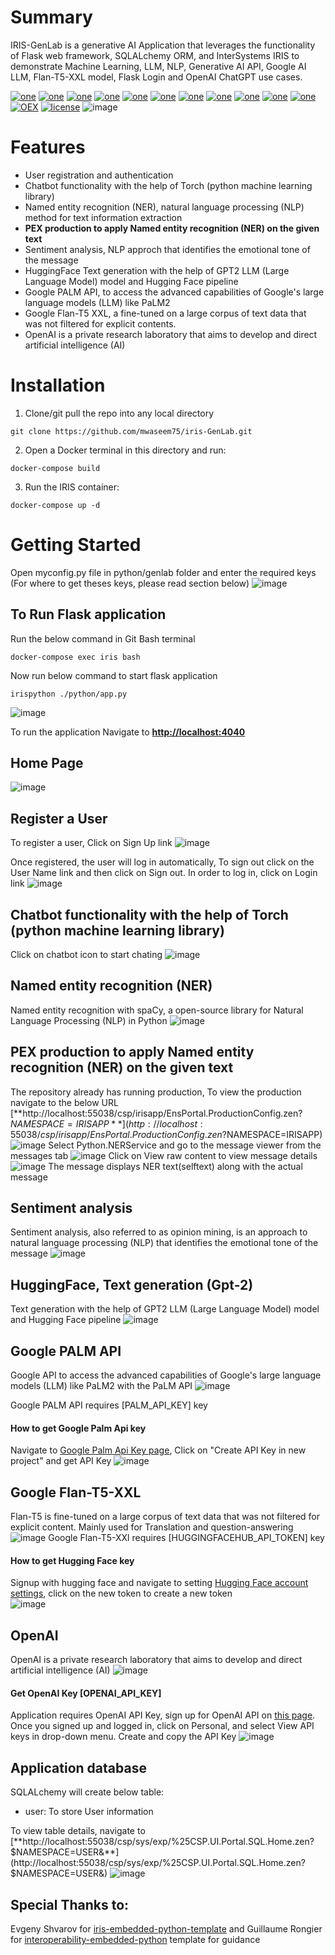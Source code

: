 # Summary
IRIS-GenLab is a generative AI Application that leverages the functionality of Flask web framework, SQLALchemy ORM, and InterSystems IRIS to demonstrate Machine Learning, LLM, NLP, Generative AI API, Google AI LLM, Flan-T5-XXL model, Flask Login and OpenAI ChatGPT use cases.

[![one](https://img.shields.io/badge/Platform-InterSystems%20IRIS-blue)](https://www.intersystems.com/data-platform/) [![one](https://img.shields.io/badge/WebFrameWork-Flask-Orange)](https://flask.palletsprojects.com/en/2.3.x/) [![one](https://img.shields.io/badge/ORM-SQLAlchemy-teal)](https://www.sqlalchemy.org/) [![one](https://img.shields.io/badge/Authentication-Flask%20Login-yellow)](https://flask-login.readthedocs.io/en/latest/) [![one](https://img.shields.io/badge/ChatBot-PyTorch-Maroon)](https://pytorch.org/) [![one](https://img.shields.io/badge/NLP-spaCy-Salmon)](https://spacy.io/) [![one](https://img.shields.io/badge/Pipeline-Hugging%20Face-yellow)](https://huggingface.co/) [![one](https://img.shields.io/badge/LLM-GPT2-Purple)](https://huggingface.co/gpt2) [![one](https://img.shields.io/badge/Generative%20AI%20API-PALM-blue)](https://developers.generativeai.google/)  [![one](https://img.shields.io/badge/Google%20AI%20LLM-FLAN%20T5%20XXL-Cyan)](https://huggingface.co/google/flan-t5-xxl) [![one](https://img.shields.io/badge/OpenAI-ChatGPT-yellow)](https://openai.com/) [![OEX](https://img.shields.io/badge/Available%20on-Intersystems%20Open%20Exchange-00b2a9.svg)](https://github.com/mwaseem75/iris-GenLab/blob/master/LICENSE) [![license](https://img.shields.io/badge/License-MIT-blue.svg)](https://github.com/mwaseem75/iris-GenLab/blob/master/LICENSE)
![image](https://github.com/mwaseem75/iris-GenLab/assets/18219467/2717f704-a1d7-4e2c-9a48-609469c41cec)

# Features
* User registration and authentication
* Chatbot functionality with the help of Torch (python machine learning library)
* Named entity recognition (NER), natural language processing (NLP) method for text information extraction
* **PEX production to apply Named entity recognition (NER) on the given text**
* Sentiment analysis, NLP approch that identifies the emotional tone of the message 
* HuggingFace Text generation with the help of GPT2 LLM (Large Language Model) model and Hugging Face pipeline
* Google PALM API, to access the advanced capabilities of Google's large language models (LLM) like PaLM2
* Google Flan-T5 XXL, a fine-tuned on a large corpus of text data that was not filtered for explicit contents.
* OpenAI is a private research laboratory that aims to develop and direct artificial intelligence (AI)


# Installation
1. Clone/git pull the repo into any local directory

```
git clone https://github.com/mwaseem75/iris-GenLab.git
```

2. Open a Docker terminal in this directory and run:

```
docker-compose build
```

3. Run the IRIS container:

```
docker-compose up -d 
```

# Getting Started 
Open myconfig.py file in python/genlab folder and enter the required keys (For where to get theses keys, please read section below)
![image](https://github.com/mwaseem75/iris-GenLab/assets/18219467/ac91af95-d307-4269-896b-441c1fcbd8ab)


## To Run Flask application
Run the below command in Git Bash terminal
```
docker-compose exec iris bash
```
Now run below command to start flask application
```
irispython ./python/app.py
```
![image](https://github.com/mwaseem75/iris-GenLab/assets/18219467/57c75351-2405-4488-b092-ae40d090aa16)


To run the application Navigate to [**http://localhost:4040**](http://localhost:4040) 
## Home Page
![image](https://github.com/mwaseem75/iris-GenLab/assets/18219467/de2c53c6-669f-414a-9939-83ce7e645211)

## Register a User
To register a user, Click on Sign Up link
![image](https://github.com/mwaseem75/iris-GenLab/assets/18219467/4ed2fb6b-3da6-4c65-b791-b40c5e7c9280)

Once registered, the user will log in automatically, To sign out click on the User Name link and then click on Sign out.
In order to log in, click on Login link
![image](https://github.com/mwaseem75/iris-GenLab/assets/18219467/83e0776c-2c87-4a6e-adf4-141065db0451)

## Chatbot functionality with the help of Torch (python machine learning library)
Click on chatbot icon to start chating
![image](https://github.com/mwaseem75/iris-GenLab/assets/18219467/e71ba8d2-f379-4d56-a7b3-770005fe08c8)

## Named entity recognition (NER)
Named entity recognition with spaCy, a open-source library for Natural Language Processing (NLP) in Python
![image](https://github.com/mwaseem75/iris-GenLab/assets/18219467/03116a37-e6e9-4029-adb8-e8ccab8985cf)


## PEX production to apply Named entity recognition (NER) on the given text
The repository already has running production, To view the production navigate to the below URL
[**http://localhost:55038/csp/irisapp/EnsPortal.ProductionConfig.zen?$NAMESPACE=IRISAPP**](http://localhost:55038/csp/irisapp/EnsPortal.ProductionConfig.zen?$NAMESPACE=IRISAPP)
![image](https://github.com/mwaseem75/iris-GenLab/assets/18219467/20aa66be-c57b-4e58-8ae0-39ff9fb30dd6)
Select Python.NERService and go to the message viewer from the messages tab 
![image](https://github.com/mwaseem75/iris-GenLab/assets/18219467/9ab5d505-1fdf-4f5b-9970-f67616537a7b)
Click on View raw content to view message details
![image](https://github.com/mwaseem75/iris-GenLab/assets/18219467/6c73d3db-8007-44cf-85e5-ea118d254eca)
The message displays NER text(selftext) along with the actual message

## Sentiment analysis
Sentiment analysis, also referred to as opinion mining, is an approach to natural language processing (NLP) that identifies the emotional tone of the message
![image](https://github.com/mwaseem75/iris-GenLab/assets/18219467/46779e19-426e-4bda-97ca-9c3b89cd00b7)


## HuggingFace, Text generation (Gpt-2)
Text generation with the help of GPT2 LLM (Large Language Model) model and Hugging Face pipeline
![image](https://github.com/mwaseem75/iris-GenLab/assets/18219467/92b75591-2e63-4e6a-ab26-1f3d67814fee)


## Google PALM API
Google API to access the advanced capabilities of Google's large language models (LLM) like PaLM2 with the PaLM API
![image](https://github.com/mwaseem75/iris-GenLab/assets/18219467/a84e6c1f-8cd2-457e-ba85-e229f6f82f82)

Google PALM API requires [PALM_API_KEY] key
#### How to get Google Palm Api key
Navigate to [Google Palm Api Key page](https://makersuite.google.com/app/apikey), Click on "Create API Key in new project" and get API Key
![image](https://github.com/mwaseem75/iris-GenLab/assets/18219467/1f0af75b-d24e-49fa-abb1-19b0dba5d4eb)

## Google Flan-T5-XXL
Flan-T5 is fine-tuned on a large corpus of text data that was not filtered for explicit content. Mainly used for Translation and question-answering
![image](https://github.com/mwaseem75/iris-GenLab/assets/18219467/06e9a45e-a073-4c66-a008-298433ceaad8)
Google Flan-T5-XXl requires [HUGGINGFACEHUB_API_TOKEN] key
#### How to get Hugging Face key
Signup with hugging face and navigate to setting [Hugging Face account settings](https://huggingface.co/settings/tokens), click on the new token to create a new token  
![image](https://github.com/mwaseem75/iris-GenLab/assets/18219467/7f57876e-4ef4-4ef9-8474-da056b1c8e78)


## OpenAI
OpenAI is a private research laboratory that aims to develop and direct artificial intelligence (AI)
![image](https://github.com/mwaseem75/iris-GenLab/assets/18219467/b577c5e1-d59a-4d8c-a27e-10be8894382c)
#### Get OpenAI Key [OPENAI_API_KEY]
Application requires OpenAI API Key, sign up for OpenAI API on [this page](https://platform.openai.com/account/api-keys). Once you signed up and logged in, click on Personal, and select View API keys in drop-down menu. Create and copy the API Key
![image](https://github.com/mwaseem75/irisChatGPT/assets/18219467/7e7c7880-b9ac-4a60-9ec9-289dd2375a73)



## Application database
SQLALchemy will create below table:

* user: To store User information

To view table details, navigate to 
[**http://localhost:55038/csp/sys/exp/%25CSP.UI.Portal.SQL.Home.zen?$NAMESPACE=USER&**](http://localhost:55038/csp/sys/exp/%25CSP.UI.Portal.SQL.Home.zen?$NAMESPACE=USER&)
![image](https://github.com/mwaseem75/iris-GenLab/assets/18219467/a4d5d474-65eb-4026-a59b-7727fe7c592d)



## Special Thanks to:
Evgeny Shvarov for [iris-embedded-python-template](https://openexchange.intersystems.com/package/iris-embedded-python-template) and 
Guillaume Rongier for [interoperability-embedded-python](https://github.com/grongierisc/interoperability-embedded-python) template for guidance
